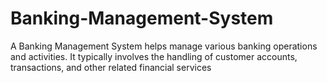 # Banking-Management-System
A Banking Management System  helps manage various banking operations and activities. It typically involves the handling of customer accounts, transactions, and other related financial services
